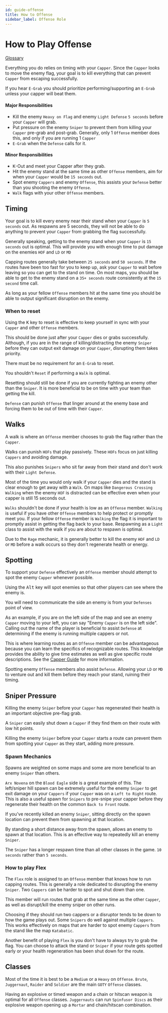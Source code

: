 ```yaml
---
id: guide-offense
title: How to Offense
sidebar_label: Offense Role
---
```

# How to Play Offense

[Glossary](guide-quick#glossary)

Everything you do relies on timing with your `Capper`. Since the `Capper` looks to move the enemy flag, your goal is to kill everything that can prevent `Capper` from escaping successfully.

If you hear `E-Grab` you should prioritize performing/supporting an `E-Grab` unless your capper will beat them. 

#### Major Responsibilities
- Kill the enemy `Heavy on Flag` and enemy `Light Defense` `5 seconds` before your `Capper` will grab.
- Put pressure on the enemy `Sniper` to prevent them from killing your `Capper` pre-grab and post-grab. Generally, only 1 `Offense` member does this, and only if you are running 1 `Capper`
- `E-Grab` when the `Defense` calls for it.
#### Minor Responsibilities
- <kbd>K</kbd>-Out and meet your Capper after they grab.
- Hit the enemy stand at the same time as other `Offense` members, aim for when your `Capper` would be `15 seconds` out. 
- Spot enemy `Cappers` and enemy `Offense`, this assists your `Defense` better than you shooting the enemy `Offense`.
- `Walk` flags with your other `Offense` members.

## Timing
Your goal is to kill every enemy near their stand when your `Capper` is `5 seconds` out. As respawns are 5 seconds, they will not be able to do anything to prevent your `Capper` from grabbing the flag successfully.

Generally speaking, getting to the enemy stand when your `Capper` is `15 seconds` out is optimal. This will provide you with enough time to put damage on the enemies `HOF` and `LD` or `MD`

Capping routes generally take between `25 seconds` and `50 seconds`. If the routes have been too fast for you to keep up, ask your `Capper` to wait before leaving so you can get to the stand on time. On most maps, you should be able to get to the enemy stand on a `35+ seconds` route consistently at the `15 second` time call. 

As long as your fellow `Offense` members hit at the same time you should be able to output significant disruption on the enemy. 

### When to reset

Using the <kbd>K</kbd> key to reset is effective to keep yourself in sync with your `Capper` and other `Offense` members.

This should be done just after your `Capper` dies or grabs successfully. Although, if you are in the range of killing/distracting the enemy `Sniper` before they can output exit damage on your `Capper`, disrupting them takes priority. 

There must be no requirement for an `E-Grab` to reset.

You shouldn't `Reset` if performing a `Walk` is optimal. 

Resetting should still be done if you are currently fighting an enemy other than the `Sniper`. It is more beneficial to be on time with your team than getting the kill. 

`Defense` can punish `Offense` that linger around at the enemy base and forcing them to be out of time with their `Capper`.

## Walks
A walk is where an `Offense` member chooses to grab the flag rather than the `Capper`.

Walks can punish `HOFs` that play passively. These `HOFs` focus on just killing `Cappers` and avoiding damage.

This also punishes `Snipers` who sit far away from their stand and don't work with their `Light Defense`.

Most of the time you would only walk if your `Capper` dies and the stand is clear enough to get away with a `Walk`. On maps like `Dangerous Crossing` `Walking` when the enemy `HOF` is distracted can be effective even when your capper is still 15 seconds out. 

`Walks` shouldn't be done if your health is low as an `Offense` member. `Walking` is useful if you have other `Offense` members to help protect or promptly meet you. If your fellow `Offense` member is `Walking` the flag it is important to promptly assist in getting the flag back to your base. Respawning as a `Light` class to assist with the walk if you are about to respawn is optimal. 

Due to the `Rage` mechanic, it is generally better to kill the enemy `HOF` and `LD` or `MD` before a walk occurs so they don't regenerate health or energy.

## Spotting
To support your `Defense` effectively an `Offense` member should attempt to spot the enemy `Capper` whenever possible.

Using the <kbd>Alt</kbd> key will spot enemies so that other players can see where the enemy is.

You will need to communicate the side an enemy is from your `Defenses` point of view. 

As an example, if you are on the left side of the map and see an enemy `Capper` moving to your left, you can say "Enemy `Capper` is on the left side". Calling out the name of the player is beneficial to assist `Defense` at determining if the enemy is running multiple cappers or not.

This is where learning routes as an `Offense` member can be advantageous because you can learn the specifics of recognizable routes. This knowledge provides the ability to give time estimates as well as give specific route descriptions. See the [Capper Guide](guide-cap) for more information.

Spotting enemy `Offense` members also assist `Defense`. Allowing your `LD` or `MD` to venture out and kill them before they reach your stand, ruining their timing. 

## Sniper Pressure
Killing the enemy `Sniper` before your `Capper` has regenerated their health is an important objective pre-flag grab. 

A `Sniper` can easily shut down a `Capper` if they find them on their route with low hit points. 

Killing the enemy `Sniper` before your `Capper` starts a route can prevent them from spotting your `Capper` as they start, adding more pressure. 

### Spawn Mechanics
Spawns are weighted on some maps and some are more beneficial to an enemy `Sniper` than others.

`Arx Novena` on the `Blood Eagle` side is a great example of this. The left/sniper hill spawn can be extremely useful for the enemy `Sniper` to get exit damage on your `Cappers` if your `Capper` was on a `Left to Right` route. This is also a useful spawn for `Snipers` to pre-snipe your capper before they regenerate their health on the common `Back to Front` route. 

If you've recently killed an enemy `Sniper`, sitting directly on the spawn location can prevent them from spawning at that location.

By standing a short distance away from the spawn, allows an enemy to spawn at that location. This is an effective way to repeatedly kill an enemy `Sniper`.

The `Sniper` has a longer respawn time than all other classes in the game. `10 seconds` rather than `5 seconds`.

### How to play Flex
The `Flex` role is assigned to an `Offense` member that knows how to run capping routes. This is generally a role dedicated to disrupting the enemy `Sniper`. Two `Cappers` can be harder to spot and shut down than one. 

This member will run routes that grab at the same time as the other `Capper`, as well as disrupt/kill the enemy sniper on other runs. 

Choosing if they should run two cappers or a disruptor tends to be down to how the game plays out. Some `Snipers` do well against multiple `Cappers`. This works effectively on maps that are harder to spot enemy `Cappers` from the stand like the map `Katabatic`.

Another benefit of playing `Flex` is you don't have to always try to grab the flag. You can choose to attack the stand or `Sniper` if your route gets spotted early or your health regeneration has been shut down for the route.

## Classes
Most of the time it is best to be a `Medium` or a `Heavy` on `Offense`. `Brute`, `Juggernaut`, `Raider` and `Soldier` are the main `GOTY` `Offense` classes.

Having an explosive or timed weapon and a chain or hitscan weapon is optimal for all `Offense` classes. `Juggernauts` can run `Spinfusor Discs` as their explosive weapon opening up a `Mortar` and chain/hitscan combination.